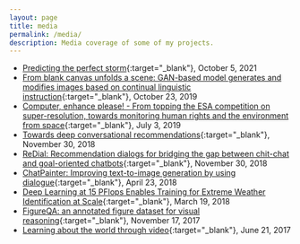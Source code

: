 ```yaml
---
layout: page
title: media
permalink: /media/
description: Media coverage of some of my projects.
---
```

- [Predicting the perfect storm](https://cifar.ca/cifarnews/2021/10/05/predicting-the-perfect-storm/){:target="\_blank"}, October 5, 2021
- [From blank canvas unfolds a scene: GAN-based model generates and modifies images based on continual linguistic instruction](https://www.microsoft.com/en-us/research/blog/from-blank-canvas-unfolds-a-scene-gan-based-model-generates-and-modifies-images-based-on-continual-linguistic-instruction/){:target="\_blank"}, October 23, 2019
- [Computer, enhance please! - From topping the ESA competition on super-resolution, towards monitoring human rights and the environment from space](https://www.elementai.com/news/2019/computer-enhance-please){:target="\_blank"}, July 3, 2019
- [Towards deep conversational recommendations](https://medium.com/element-ai-research-lab/towards-deep-conversational-recommendations-9962bca3c52e){:target="\_blank"}, November 30, 2018
- [ReDial: Recommendation dialogs for bridging the gap between chit-chat and goal-oriented chatbots](https://www.microsoft.com/en-us/research/blog/redial-recommendation-dialogs-for-bridging-the-gap-between-chit-chat-and-goal-oriented-chatbots/){:target="\_blank"}, November 30, 2018
- [ChatPainter: Improving text-to-image generation by using dialogue](https://www.microsoft.com/en-us/research/blog/chatpainter-improving-text-image-generation-using-dialogue/){:target="\_blank"}, April 23, 2018
- [Deep Learning at 15 PFlops Enables Training for Extreme Weather Identification at Scale](https://www.hpcwire.com/2018/03/19/deep-learning-at-15-pflops-enables-training-for-extreme-weather-identification-at-scale/){:target="\_blank"}, March 19, 2018
- [FigureQA: an annotated figure dataset for visual reasoning](https://www.microsoft.com/en-us/research/blog/figureqa-annotated-figure-dataset-visual-reasoning/){:target="\_blank"}, November 17, 2017
- [Learning about the world through video](https://medium.com/twentybn/learning-about-the-world-through-video-4db73785ac02){:target="\_blank"}, June 21, 2017
